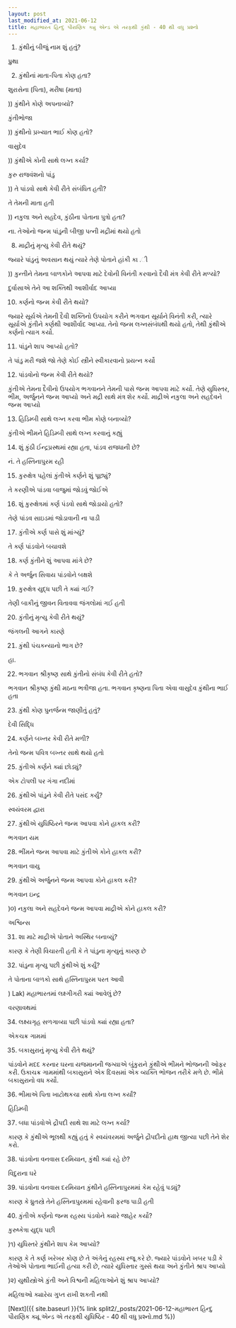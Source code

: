 ```yaml
---
layout: post
last_modified_at: 2021-06-12
title: મહાભારત હિન્દુ પૌરાણિક ક્યુ એન્ડ એ તરફથી કુંથી - 40 થી વધુ પ્રશ્નો
---
```


1) કુંથીનું બીજું નામ શું હતું?

પ્રુથા

2) કુંથીનાં માતા-પિતા કોણ હતા?

શુરાસેના (પિતા), મરીષા (માતા)

)) કુંથીને કોણે અપનાવ્યો?

કુંતીભોજા

)) કુંથીનો પ્રખ્યાત ભાઈ કોણ હતો?
 
વાસુદેવ

)) કુંથીએ કોની સાથે લગ્ન કર્યા?

કુરુ રાજવંશનો પાંડુ

)) તે પાંડવો સાથે કેવી રીતે સંબંધિત હતી?

તે તેમની માતા હતી

)) નકુલા અને સહદેવ, કુંઠીના પોતાના પુત્રો હતા?

ના. તેઓનો જન્મ પાંડુની બીજી પત્ની મદ્રીમાં થયો હતો

8) માદ્રીનું મૃત્યુ કેવી રીતે થયું?

જ્યારે પાંડુનું અવસાન થયું ત્યારે તેણે પોતાને હાંકી કા .ી

)) કુન્તીને તેમના બાળકોને આપવા માટે દેવોની વિનંતી કરવાનો દૈવી મંત્ર કેવી રીતે મળ્યો?

 દુર્વાસાએ તેને આ શક્તિથી આશીર્વાદ આપ્યા

10) કર્ણનો જન્મ કેવી રીતે થયો?

જ્યારે સૂર્યએ તેમની દૈવી શક્તિનો ઉપયોગ કરીને ભગવાન સૂર્યાને વિનંતી કરી, ત્યારે સૂર્યાએ કુંતીને કર્ણથી આશીર્વાદ આપ્યા. તેનો જન્મ લગ્નસંબંધથી થયો હતો, તેથી કુંથીએ કર્ણનો ત્યાગ કર્યો.

11) પાંડુને શાપ આપ્યો હતો?

તે પાંડુ મરી જશે જો તેણે કોઈ સ્ત્રીને સ્વીકારવાનો પ્રયત્ન કર્યો

12) પાંડવોનો જન્મ કેવી રીતે થયો?

કુંતીએ તેમના દૈવીનો ઉપયોગ ભગવાનને તેમની પાસે જન્મ આપવા માટે કર્યો. તેણે યુધિસ્તર, ભીમ, અર્જુનને જન્મ આપ્યો અને મદ્રી સાથે મંત્ર શેર કર્યો. માદ્રીએ નકુલા અને સહદેવને જન્મ આપ્યો

13) હિડિમ્બી સાથે લગ્ન કરવા ભીમ કોણે બનાવ્યો?

કુંતીએ ભીમને હિડિમ્બી સાથે લગ્ન કરવાનું કહ્યું

14) શું કુંઠી ઈન્દ્રપ્રસ્થમાં રહ્યા હતા, પાંડવ રાજધાની છે?

નં. તે હસ્તિનાપુરમ રહી

15) કુરુક્ષેત્ર પહેલાં કુંતીએ કર્ણને શું પૂછ્યું?

તે કરણીએ પાંડવા બાજુમાં જોડવું જોઈએ

16) શું કુરુક્ષેત્રમાં કર્ણ પંડવો સાથે જોડાયો હતો?

તેણે પાંડવ સાઇડમાં જોડાવાની ના પાડી

17) કુંતીએ કર્ણ પાસે શું માંગ્યું?

તે કર્ણ પાંડવોને બચાવશે

18) કર્ણ કુંતીને શું આપવા માંગે છે?

કે તે અર્જુન સિવાય પાંડવોને બક્ષશે

19) કુરુક્ષેત્ર યુદ્ધ પછી તે ક્યાં ગઈ?

તેણી બાકીનું જીવન વિતાવવા જંગલોમાં ગઈ હતી

20) કુંતીનું મૃત્યુ કેવી રીતે થયું?

જંગલની આગને કારણે

21) કુંથી પંચકન્યાનો ભાગ છે?

હા.

22) ભગવાન શ્રીકૃષ્ણ સાથે કુંતીનો સંબંધ કેવી રીતે હતો?

ભગવાન શ્રીકૃષ્ણ કુંથી મઠના ભત્રીજા હતા. ભગવાન કૃષ્ણના પિતા એવા વાસુદેવ કુંથીના ભાઈ હતા

23) કુંથી કોણ પુનર્જન્મ જાણીતું હતું?

દેવી સિદ્ધિ

24) કર્ણને બખ્તર કેવી રીતે મળી?

તેનો જન્મ પવિત્ર બખ્તર સાથે થયો હતો

25) કુંતીએ કર્ણને ક્યાં છોડ્યું?

એક ટોપલી પર ગંગા નદીમાં

26) કુંથીએ પાંડુને કેવી રીતે પસંદ કર્યું?

સ્વયંવરમ દ્વારા

27) કુંથીએ યુધિષ્ઠિરને જન્મ આપવા કોને હાકલ કરી?

ભગવાન યમ

28) ભીંમને જન્મ આપવા માટે કુંતીએ કોને હાકલ કરી?

ભગવાન વાયુ

29) કુંથીએ અર્જુનને જન્મ આપવા કોને હાકલ કરી?

ભગવાન ઇન્દ્ર

)૦) નકુલા અને સહદેવને જન્મ આપવા માદ્રીએ કોને હાકલ કરી?

અશ્વિન્સ

31) શા માટે માદ્રીએ પોતાને અસ્થિર બનાવ્યું?

કારણ કે તેણી વિચારતી હતી કે તે પાંડુના મૃત્યુનું કારણ છે

32) પાંડુના મૃત્યુ પછી કુંથીએ શું કર્યું?

તે પોતાના બાળકો સાથે હસ્તિનાપુરમ પરત આવી

) Lak) મહાભારતમાં લક્ષ્‍ગીગરી ક્યાં આવેલું છે?

વરણાવથમાં

34) લક્ષ્‍યગૃહ સળગાવ્યા પછી પાંડવો ક્યાં રહ્યા હતા?

એકચક્ર ગામમાં

35) બકાસુરાનું મૃત્યુ કેવી રીતે થયું?

પાંડવોને મદદ કરનાર ઘરના યજમાનની જગ્યાએ બુંકુરાને કુંથીએ ભીમને ભોજનની ઓફર કરી. ઉકાચક્ર ગામમાંથી બકાસુરાને એક દિવસમાં એક વ્યક્તિ ભોજન તરીકે મળે છે. ભીમે બકાસુરાનો વધ કર્યો.

36) ભીમાએ પિતા ખાટોથકચા સાથે કોના લગ્ન કર્યાં?

હિડિમ્બી

37) બધા પાંડવોએ દ્રૌપદી સાથે શા માટે લગ્ન કર્યા?

કારણ કે કુંથીએ ભૂલથી કહ્યું હતું કે સ્વયંવરમમાં અર્જુને દ્રૌપદીનો હાથ જીત્યા પછી તેને શેર કરો.


38) પાંડવોના વનવાસ દરમિયાન, કુંથી ક્યાં રહે છે?

વિદુરાના ઘરે

39) પાંડવોના વનવાસ દરમિયાન કુંથીને હસ્તિનાપુરમમાં કેમ રહેવું પડ્યું?

કારણ કે ધ્રુતસ્ત્રે તેને હસ્તિનાપુરમમાં રહેવાની ફરજ પાડી હતી

40) કુંતીએ કર્ણનો જન્મ રહસ્ય પંડવોને ક્યારે જાહેર કર્યો?

કુરુષ્કેત્રા યુદ્ધ પછી

)૧) યુધિસ્તરે કુંથીને શાપ કેમ આપ્યો?

કારણ કે તે કર્ણ ખરેખર કોણ છે તે અંગેનું રહસ્ય રજૂ કરે છે. જ્યારે પાંડવોને ખબર પડી કે તેઓએ પોતાના ભાઈની હત્યા કરી છે, ત્યારે યુધિસ્તાર ગુસ્સે થયા અને કુંતીને શ્રાપ આપ્યો

)૨) યુથીસ્ત્રોએ કુંતી અને વિશ્વની મહિલાઓને શું શ્રાપ આપ્યો?

મહિલાઓ ક્યારેય ગુપ્ત રાખી શકતી નથી

[Next]({{ site.baseurl }}{% link  split2/_posts/2021-06-12-મહાભારત હિન્દુ પૌરાણિક ક્યૂ એન્ડ એ તરફથી યુધિષ્ઠિર - 40 થી વધુ પ્રશ્નો.md %})
